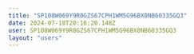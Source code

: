 ```yaml
---
title: "SP108W069Y9R0GZS67CPH1WM5G96BX0NB60335GQ3"
date: 2024-07-18T20:16:20.148Z
user: SP108W069Y9R0GZS67CPH1WM5G96BX0NB60335GQ3
layout: "users"
---
```

    